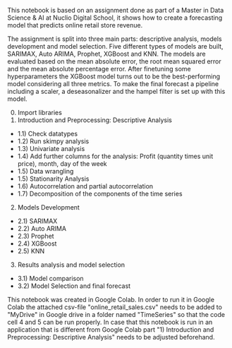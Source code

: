 This notebook is based on an assignment done as part of a Master in Data Science & AI at Nuclio Digital School, it shows how to create a forecasting model that predicts online retail store revenue.

The assignment is split into three main parts: descriptive analysis, models development and model selection. Five different types of models are built, SARIMAX, Auto ARIMA, Prophet, XGBoost and KNN. The models are evaluated based on the mean absolute error, the root mean squared error and the mean absolute percentage error. After finetuning some hyperparameters the XGBoost model turns out to be the best-performing model considering all three metrics. To make the final forecast a pipeline including a scaler, a deseasonalizer and the hampel filter is set up with this model.

0) Import libraries
1) Introduction and Preprocessing: Descriptive Analysis
- 1.1) Check datatypes
- 1.2) Run skimpy analysis
- 1.3) Univariate analysis
- 1.4) Add further columns for the analysis: Profit (quantity times unit price), month, day of the week
- 1.5) Data wrangling
- 1.5) Stationarity Analysis
- 1.6) Autocorrelation and partial autocorrelation
- 1.7) Decomposition of the components of the time series
2) Models Development
- 2.1) SARIMAX
- 2.2) Auto ARIMA
- 2.3) Prophet
- 2.4) XGBoost
- 2.5) KNN
3) Results analysis and model selection
- 3.1) Model comparison
- 3.2) Model Selection and final forecast
  
This notebook was created in Google Colab. In order to run it in Google Colab the attached csv-file "online_retail_sales.csv" needs to be added to "MyDrive" in Google drive in a folder named "TimeSeries" so that the code cell 4 and 5 can be run properly. In case that this notebook is run in an application that is different from Google Colab part "1) Introduction and Preprocessing: Descriptive Analysis" needs to be adjusted beforehand.
